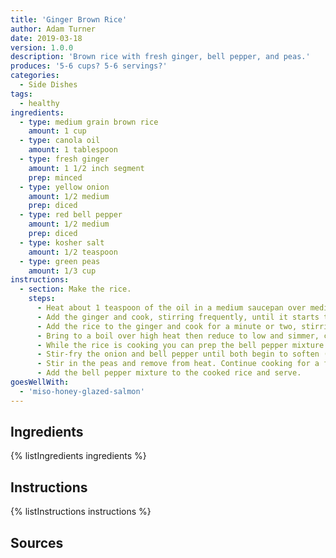 ```yaml
---
title: 'Ginger Brown Rice'
author: Adam Turner
date: 2019-03-18
version: 1.0.0
description: 'Brown rice with fresh ginger, bell pepper, and peas.'
produces: '5-6 cups? 5-6 servings?'
categories:
  - Side Dishes
tags:
  - healthy
ingredients:
  - type: medium grain brown rice
    amount: 1 cup
  - type: canola oil
    amount: 1 tablespoon
  - type: fresh ginger
    amount: 1 1/2 inch segment
    prep: minced
  - type: yellow onion
    amount: 1/2 medium
    prep: diced
  - type: red bell pepper
    amount: 1/2 medium
    prep: diced
  - type: kosher salt
    amount: 1/2 teaspoon
  - type: green peas
    amount: 1/3 cup
instructions:
  - section: Make the rice.
    steps:
      - Heat about 1 teaspoon of the oil in a medium saucepan over medium heat.
      - Add the ginger and cook, stirring frequently, until it starts to soften (about five minutes). While it cooks you can rinse the rice.
      - Add the rice to the ginger and cook for a minute or two, stirring constantly, then add the water. Follow the instructions for the rice you're using to determine how much water to use (for 1 cup of dry medium grain brown rice, probably about 1 1/3 cup).
      - Bring to a boil over high heat then reduce to low and simmer, covered, until the water is absorbed -- about 30-40 minutes. Remove from heat and let rest, covered, for 5-10 minutes when done.
      - While the rice is cooking you can prep the bell pepper mixture. Start by heating the rest of the oil (about 2 teaspoons) over medium-high heat in a medium skillet.
      - Stir-fry the onion and bell pepper until both begin to soften (about 5 minutes) then reduce heat to medium and add the salt. Continue to cook, stirring frequently, until the onions are translucent, probably another 5-10 minutes.
      - Stir in the peas and remove from heat. Continue cooking for a few minutes if using frozen peas to given them time to thaw. If they're already room temperature you can stir them in and remove the bell pepper mixture from the heat immediately.
      - Add the bell pepper mixture to the cooked rice and serve.
goesWellWith:
  - 'miso-honey-glazed-salmon'
---
```


## Ingredients

{% listIngredients ingredients %}

## Instructions

{% listInstructions instructions %}

## Sources
